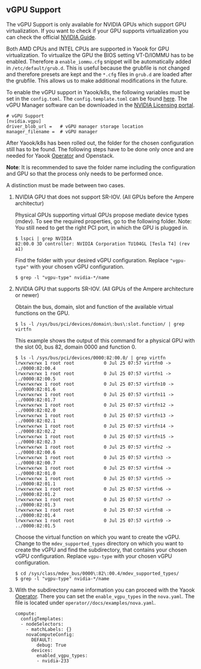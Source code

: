 vGPU Support
-------------

The vGPU Support is only available for NVIDIA GPUs which support GPU virtualization.
If you want to check if your GPU supports virtualization you can check the official [NVIDIA Guide](https://docs.nvidia.com/grid/gpus-supported-by-vgpu.html).

Both AMD CPUs and INTEL CPUs are supported in Yaook for GPU virtualization.
To virtualize the GPU the BIOS setting VT-D/IOMMU has to be enabled.
Therefore a `enable_iommu.cfg` snippet will be automatically added in `/etc/default/grub.d`.
This is useful because the grubfile is not changed and therefore presets are kept and the `*.cfg` files in `grub.d` are loaded after the grubfile.
This allows us to make additional modifications in the future.

To enable the vGPU support in Yaook/k8s, the following variables must be set in the `config.toml`.
The `config.template.toml` can be found [here](https://gitlab.com/yaook/k8s/-/blob/devel/templates/config.template.toml).
The vGPU Manager software can be downloaded in the [NVIDIA Licensing portal](https://ui.licensing.nvidia.com/).
```console
# vGPU Support
[nvidia.vgpu]
driver_blob_url =   # vGPU manager storage location
manager_filename =  # vGPU manager
```

After Yaook/k8s has been rolled out, the folder for the chosen configuration still has to be found. The following steps have to be done only once and are needed for Yaook [Operator](https://docs.yaook.cloud/index.html) and Openstack.

**Note**: It is recommended to save the folder name including the configuration and GPU so that the process only needs to be performed once.

A distinction must be made between two cases.
1. NVIDIA GPU that does not support SR-IOV. (All GPUs before the Ampere architectur)

    Physical GPUs supporting virtual GPUs propose mediate device types (mdev). To see the required properties, go to the following folder.  Note: You still need to get the right PCI port, in which the GPU is plugged in.

    ```console
    $ lspci | grep NVIDIA
    82:00.0 3D controller: NVIDIA Corporation TU104GL [Tesla T4] (rev a1)
    ```

    Find the folder with your desired vGPU configuration. Replace `"vgpu-type"` with your chosen vGPU configuration.

    ```console
    $ grep -l "vgpu-type" nvidia-*/name
    ```

2. NVIDIA GPU that supports SR-IOV. (All GPUs of the Ampere architecture or newer)

    Obtain the bus, domain, slot and function of the available virtual functions on the GPU.

    ```console
    $ ls -l /sys/bus/pci/devices/domain\:bus\:slot.function/ | grep virtfn
    ```

    This example shows the output of this command for a physical GPU with the slot 00, bus 82, domain 0000 and function 0.

    ```console
    $ ls -l /sys/bus/pci/devices/0000:82:00.0/ | grep virtfn
    lrwxrwxrwx 1 root root           0 Jul 25 07:57 virtfn0 -> ../0000:82:00.4
    lrwxrwxrwx 1 root root           0 Jul 25 07:57 virtfn1 -> ../0000:82:00.5
    lrwxrwxrwx 1 root root           0 Jul 25 07:57 virtfn10 -> ../0000:82:01.6
    lrwxrwxrwx 1 root root           0 Jul 25 07:57 virtfn11 -> ../0000:82:01.7
    lrwxrwxrwx 1 root root           0 Jul 25 07:57 virtfn12 -> ../0000:82:02.0
    lrwxrwxrwx 1 root root           0 Jul 25 07:57 virtfn13 -> ../0000:82:02.1
    lrwxrwxrwx 1 root root           0 Jul 25 07:57 virtfn14 -> ../0000:82:02.2
    lrwxrwxrwx 1 root root           0 Jul 25 07:57 virtfn15 -> ../0000:82:02.3
    lrwxrwxrwx 1 root root           0 Jul 25 07:57 virtfn2 -> ../0000:82:00.6
    lrwxrwxrwx 1 root root           0 Jul 25 07:57 virtfn3 -> ../0000:82:00.7
    lrwxrwxrwx 1 root root           0 Jul 25 07:57 virtfn4 -> ../0000:82:01.0
    lrwxrwxrwx 1 root root           0 Jul 25 07:57 virtfn5 -> ../0000:82:01.1
    lrwxrwxrwx 1 root root           0 Jul 25 07:57 virtfn6 -> ../0000:82:01.2
    lrwxrwxrwx 1 root root           0 Jul 25 07:57 virtfn7 -> ../0000:82:01.3
    lrwxrwxrwx 1 root root           0 Jul 25 07:57 virtfn8 -> ../0000:82:01.4
    lrwxrwxrwx 1 root root           0 Jul 25 07:57 virtfn9 -> ../0000:82:01.5
    ```

    Choose the virtual function on which you want to create the vGPU.
    Change to the `mdev_supported_types` directory on which you want to create the vGPU and find the subdirectory, that contains your chosen vGPU configuration.
    Replace `vgpu-type` with your chosen vGPU configuration.

    ```console
    $ cd /sys/class/mdev_bus/0000\:82\:00.4/mdev_supported_types/
    $ grep -l "vgpu-type" nvidia-*/name
    ```

3. With the subdirectory name information you can proceed with the Yaook [Operator](https://docs.yaook.cloud/index.html).
   There you can set the `enable_vgpu_types` in the `nova.yaml`.
   The file is located under `operator//docs/examples/nova.yaml`.

    ```console
    compute:
      configTemplates:
      - nodeSelectors:
        - matchLabels: {}
        novaComputeConfig:
          DEFAULT:
            debug: True
          devices:
            enabled_vgpu_types:
            - nvidia-233
    ```
